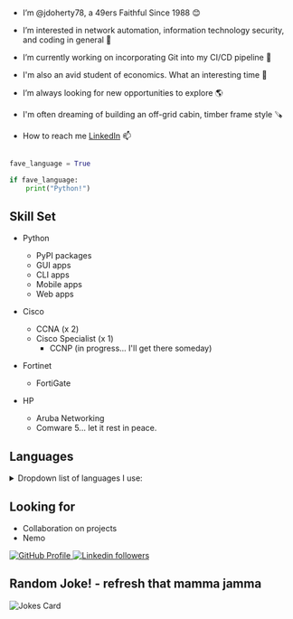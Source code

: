 



<br>

- I’m @jdoherty78, a 49ers Faithful Since 1988 😊 

- I’m interested in network automation, information technology security, and coding in general 👀 
  
- I’m currently working on incorporating Git into my CI/CD pipeline 🌱 

- I'm also an avid student of economics. What an interesting time 🤔 

- I’m always looking for new opportunities to explore 🌎 

- I'm often dreaming of building an off-grid cabin, timber frame style 🪚   

- How to reach me [LinkedIn](www.linkedin.com/in/joseph-doherty-5597a688) 📫 

```python

fave_language = True

if fave_language:
    print("Python!")
```

 
## Skill Set 

- Python

    - PyPI packages
    - GUI apps 
    - CLI apps
    - Mobile apps
    - Web apps
- Cisco

    - CCNA (x 2)<br>
    - Cisco Specialist (x 1)<br>
        - CCNP (in progress... I'll get there someday)<br>

- Fortinet

    - FortiGate<br>

- HP

    - Aruba Networking
    - Comware 5... let it rest in peace.<br>  

## Languages

<details><summary>Dropdown list of languages I use: </summary>

    - Python
    - CSS
    - HTML
    - SQL
        - PostgreSQL (not really, just testing the drop down)
        - SQLAlchemy (not really, just testing the drop down)
        - SQLite (not really, just testing the drop down)
        - MySQL
    
</details>    

## Looking for
- Collaboration on projects
- Nemo



<p align="left">

<a href="https://github.com/jdoherty78">
<img src="https://komarev.com/ghpvc/?username=jdoherty78&color=red" alt="GitHub Profile">
</a>

<a href="www.linkedin.com/in/joseph-doherty-5597a688">
<img alt="Linkedin followers" src="https://img.shields.io/badge/followers-301-blue?color=blue&logo=linkedin">
</a>


</p>    



##  Random Joke! - refresh that mamma jamma
![Jokes Card](https://readme-jokes.vercel.app/api)
